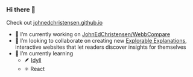 ### Hi there 👋
Check out [johnedchristensen.github.io](https://johnedchristensen.github.io/)

- 🔭 I’m currently working on [JohnEdChristensen/WebbCompare](https://github.com/JohnEdChristensen/WebbCompare)
- 👯 I’m looking to collaborate on creating new [Explorable Explanations](https://explorabl.es/), interactive websites that let readers discover insights for themselves
- 🌱 I’m currently learning
  - 🪶 [Idyll](https://github.com/idyll-lang/idyll)
  - ⚛️ React


<!--
**JohnEdChristensen/JohnEdChristensen** is a ✨ _special_ ✨ repository because its `README.md` (this file) appears on your GitHub profile.

Here are some ideas to get you started:

- 🔭 I’m currently working on ...
- 🌱 I’m currently learning ...
- 👯 I’m looking to collaborate on ...
- 🤔 I’m looking for help with ...
- 💬 Ask me about ...
- 📫 How to reach me: ...
- 😄 Pronouns: ...
- ⚡ Fun fact: ...
-->
